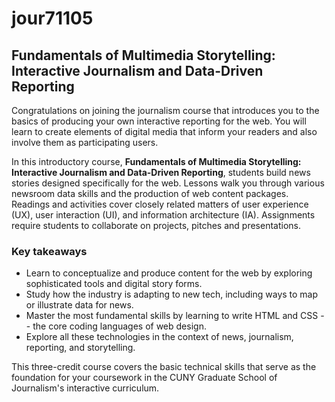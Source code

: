 # jour71105
## Fundamentals of Multimedia Storytelling: Interactive Journalism and Data-Driven Reporting
Congratulations on joining the journalism course that introduces you to the basics of producing your own interactive reporting for the web. You will learn to create elements of digital media that inform your readers and also involve them as participating users.

In this introductory course, __Fundamentals of Multimedia Storytelling: Interactive Journalism and Data-Driven Reporting__, students build news stories designed specifically for the web. Lessons walk you through various newsroom data skills and the production of web content packages. Readings and activities cover closely related matters of user experience (UX), user interaction (UI), and information architecture (IA). Assignments require students to collaborate on projects, pitches and presentations.

### Key takeaways
- Learn to conceptualize and produce content for the web by exploring sophisticated tools and digital story forms.
- Study how the industry is adapting to new tech, including ways to map or illustrate data for news.
- Master the most fundamental skills by learning to write HTML and CSS -- the core coding languages of web design.
- Explore all these technologies in the context of news, journalism, reporting, and storytelling.

This three-credit course covers the basic technical skills that serve as the foundation for your coursework in the CUNY Graduate School of Journalism's interactive curriculum.
